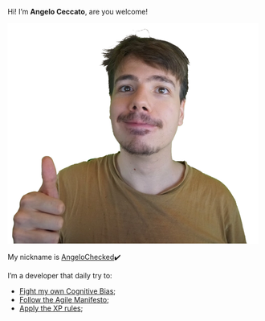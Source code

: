 Hi! I’m **Angelo Ceccato**, are you welcome!

![Angelo Ceccato](/img/angelo_smile.webp)

My nickname is <u>AngeloChecked</u>✔️

I’m a developer that daily try to:

- [Fight my own Cognitive Bias](https://upload.wikimedia.org/wikipedia/commons/6/65/Cognitive_bias_codex_en.svg);
- [Follow the Agile Manifesto](https://agilemanifesto.org/iso/en/manifesto.html);
- [Apply the XP rules](http://www.extremeprogramming.org/rules.html);
